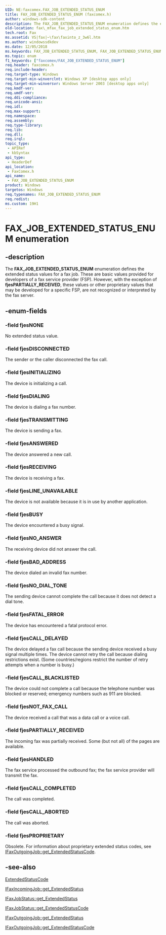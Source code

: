 ```yaml
---
UID: NE:faxcomex.FAX_JOB_EXTENDED_STATUS_ENUM
title: FAX_JOB_EXTENDED_STATUS_ENUM (faxcomex.h)
author: windows-sdk-content
description: The FAX_JOB_EXTENDED_STATUS_ENUM enumeration defines the extended status values for a fax job.
old-location: fax\_mfax_fax_job_extended_status_enum.htm
tech.root: Fax
ms.assetid: VS|fax|~\fax\faxinto_z_3w6l.htm
ms.author: windowssdkdev
ms.date: 12/05/2018
ms.keywords: FAX_JOB_EXTENDED_STATUS_ENUM, FAX_JOB_EXTENDED_STATUS_ENUM enumeration [Fax Service], _mfax_fax_job_extended_status_enum, fax._mfax_fax_job_extended_status_enum, faxcomex/FAX_JOB_EXTENDED_STATUS_ENUM, faxcomex/fjesANSWERED, faxcomex/fjesBAD_ADDRESS, faxcomex/fjesBUSY, faxcomex/fjesCALL_ABORTED, faxcomex/fjesCALL_BLACKLISTED, faxcomex/fjesCALL_COMPLETED, faxcomex/fjesCALL_DELAYED, faxcomex/fjesDIALING, faxcomex/fjesDISCONNECTED, faxcomex/fjesFATAL_ERROR, faxcomex/fjesHANDLED, faxcomex/fjesINITIALIZING, faxcomex/fjesLINE_UNAVAILABLE, faxcomex/fjesNONE, faxcomex/fjesNOT_FAX_CALL, faxcomex/fjesNO_ANSWER, faxcomex/fjesNO_DIAL_TONE, faxcomex/fjesPARTIALLY_RECEIVED, faxcomex/fjesPROPRIETARY, faxcomex/fjesRECEIVING, faxcomex/fjesTRANSMITTING, fjesANSWERED, fjesBAD_ADDRESS, fjesBUSY, fjesCALL_ABORTED, fjesCALL_BLACKLISTED, fjesCALL_COMPLETED, fjesCALL_DELAYED, fjesDIALING, fjesDISCONNECTED, fjesFATAL_ERROR, fjesHANDLED, fjesINITIALIZING, fjesLINE_UNAVAILABLE, fjesNONE, fjesNOT_FAX_CALL, fjesNO_ANSWER, fjesNO_DIAL_TONE, fjesPARTIALLY_RECEIVED, fjesPROPRIETARY, fjesRECEIVING, fjesTRANSMITTING
ms.topic: enum
f1_keywords: ["faxcomex/FAX_JOB_EXTENDED_STATUS_ENUM"]
req.header: faxcomex.h
req.include-header: 
req.target-type: Windows
req.target-min-winverclnt: Windows XP [desktop apps only]
req.target-min-winversvr: Windows Server 2003 [desktop apps only]
req.kmdf-ver: 
req.umdf-ver: 
req.ddi-compliance: 
req.unicode-ansi: 
req.idl: 
req.max-support: 
req.namespace: 
req.assembly: 
req.type-library: 
req.lib: 
req.dll: 
req.irql: 
topic_type:
 - APIRef
 - kbSyntax
api_type:
 - HeaderDef
api_location:
 - FaxComex.h
api_name:
 - FAX_JOB_EXTENDED_STATUS_ENUM
product: Windows
targetos: Windows
req.typenames: FAX_JOB_EXTENDED_STATUS_ENUM
req.redist: 
ms.custom: 19H1
---
```


# FAX_JOB_EXTENDED_STATUS_ENUM enumeration


## -description


The <b>FAX_JOB_EXTENDED_STATUS_ENUM</b> enumeration defines the extended status values for a fax job. These are basic values provided for developers of a fax service provider (FSP). However, with the exception of <b><b>fjesPARTIALLY_RECEIVED</b></b>, these values or other proprietary values that may be developed for a specific FSP, are not recognized or interpreted by the fax server.


## -enum-fields




### -field fjesNONE

No extended status value.


### -field fjesDISCONNECTED

The sender or the caller disconnected the fax call.


### -field fjesINITIALIZING

The device is initializing a call.


### -field fjesDIALING

The device is dialing a fax number.


### -field fjesTRANSMITTING

The device is sending a fax.


### -field fjesANSWERED

The device answered a new call.


### -field fjesRECEIVING

The device is receiving a fax.


### -field fjesLINE_UNAVAILABLE

The device is not available because it is in use by another application.


### -field fjesBUSY

The device encountered a busy signal.


### -field fjesNO_ANSWER

The receiving device did not answer the call.


### -field fjesBAD_ADDRESS

The device dialed an invalid fax number.


### -field fjesNO_DIAL_TONE

The sending device cannot complete the call because it does not detect a dial tone.


### -field fjesFATAL_ERROR

The device has encountered a fatal protocol error.


### -field fjesCALL_DELAYED

The device delayed a fax call because the sending device received a busy signal multiple times. The device cannot retry the call because dialing restrictions exist. (Some countries/regions restrict the number of retry attempts when a number is busy.)


### -field fjesCALL_BLACKLISTED

The device could not complete a call because the telephone number was blocked or reserved; emergency numbers such as 911 are blocked. 


### -field fjesNOT_FAX_CALL

The device received a call that was a data call or a voice call.


### -field fjesPARTIALLY_RECEIVED

The incoming fax was partially received. Some (but not all) of the pages are available.


### -field fjesHANDLED

The fax service processed the outbound fax; the fax service provider will transmit the fax.


### -field fjesCALL_COMPLETED

The call was completed.


### -field fjesCALL_ABORTED

The call was aborted.


### -field fjesPROPRIETARY

Obsolete. For information about proprietary extended status codes, see <a href="https://docs.microsoft.com/previous-versions/windows/desktop/fax/-mfax-faxoutgoingjob-extendedstatuscode-vb">IFaxOutgoingJob::get_ExtendedStatusCode</a>.


## -see-also




<a href="https://docs.microsoft.com/previous-versions/windows/desktop/fax/-mfax-faxincomingjob-extendedstatuscode">ExtendedStatusCode</a>



<a href="https://docs.microsoft.com/previous-versions/windows/desktop/fax/-mfax-faxincomingjob-extendedstatus-vb">IFaxIncomingJob::get_ExtendedStatus</a>



<a href="https://docs.microsoft.com/previous-versions/windows/desktop/fax/-mfax-faxjobstatus-extendedstatus-vb">IFaxJobStatus::get_ExtendedStatus</a>



<a href="https://docs.microsoft.com/previous-versions/windows/desktop/fax/-mfax-faxjobstatus-extendedstatuscode-vb">IFaxJobStatus::get_ExtendedStatusCode</a>



<a href="https://docs.microsoft.com/previous-versions/windows/desktop/fax/-mfax-faxoutgoingjob-extendedstatus-vb">IFaxOutgoingJob::get_ExtendedStatus</a>



<a href="https://docs.microsoft.com/previous-versions/windows/desktop/fax/-mfax-faxoutgoingjob-extendedstatuscode-vb">IFaxOutgoingJob::get_ExtendedStatusCode</a>
 

 

